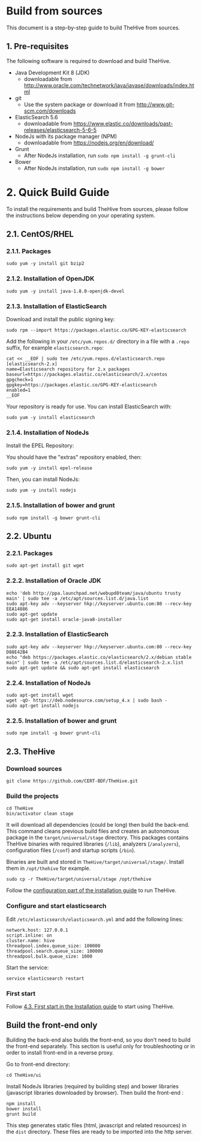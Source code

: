 # Build from sources

This document is a step-by-step guide to build TheHive from sources.

## 1. Pre-requisites

The following software is required to download and build TheHive.

* Java Development Kit 8 (JDK)
  * downloadable from http://www.oracle.com/technetwork/java/javase/downloads/index.html
* git
  * Use the system package or download it from http://www.git-scm.com/downloads
* ElasticSearch 5.6
  * downloadable from https://www.elastic.co/downloads/past-releases/elasticsearch-5-6-5
* NodeJs with its package manager (NPM)
  * downloadable from https://nodejs.org/en/download/
* Grunt
  * After NodeJs installation, run `sudo npm install -g grunt-cli`
* Bower
  * After NodeJs installation, run `sudo npm install -g bower`


# 2. Quick Build Guide

To install the requirements and build TheHive from sources, please follow the instructions below depending on your operating system.

## 2.1. CentOS/RHEL

### 2.1.1. Packages

```
sudo yum -y install git bzip2
```

### 2.1.2. Installation of OpenJDK

```
sudo yum -y install java-1.8.0-openjdk-devel
```

### 2.1.3. Installation of ElasticSearch

Download and install the public signing key:

```
sudo rpm --import https://packages.elastic.co/GPG-KEY-elasticsearch
```

Add the following in your `/etc/yum.repos.d/` directory in a file with a `.repo` suffix, for example `elasticsearch.repo`:

```
cat << __EOF | sudo tee /etc/yum.repos.d/elasticsearch.repo
[elasticsearch-2.x]
name=Elasticsearch repository for 2.x packages
baseurl=https://packages.elastic.co/elasticsearch/2.x/centos
gpgcheck=1
gpgkey=https://packages.elastic.co/GPG-KEY-elasticsearch
enabled=1
__EOF
```

Your repository is ready for use. You can install ElasticSearch with:
```
sudo yum -y install elasticsearch
```

### 2.1.4. Installation of NodeJs

Install the EPEL Repository:

You should have the "extras" repository enabled, then:  
```
sudo yum -y install epel-release
```

Then, you can install NodeJs:

```
sudo yum -y install nodejs
```

### 2.1.5. Installation of bower and grunt

```
sudo npm install -g bower grunt-cli
```

## 2.2. Ubuntu

### 2.2.1. Packages

```
sudo apt-get install git wget
```

### 2.2.2. Installation of Oracle JDK

```
echo 'deb http://ppa.launchpad.net/webupd8team/java/ubuntu trusty main' | sudo tee -a /etc/apt/sources.list.d/java.list
sudo apt-key adv --keyserver hkp://keyserver.ubuntu.com:80 --recv-key EEA14886
sudo apt-get update
sudo apt-get install oracle-java8-installer
```

### 2.2.3. Installation of ElasticSearch

```
sudo apt-key adv --keyserver hkp://keyserver.ubuntu.com:80 --recv-key D88E42B4
echo "deb https://packages.elastic.co/elasticsearch/2.x/debian stable main" | sudo tee -a /etc/apt/sources.list.d/elasticsearch-2.x.list
sudo apt-get update && sudo apt-get install elasticsearch
```

### 2.2.4. Installation of NodeJs

```
sudo apt-get install wget
wget -qO- https://deb.nodesource.com/setup_4.x | sudo bash -
sudo apt-get install nodejs
```

### 2.2.5. Installation of bower and grunt

```
sudo npm install -g bower grunt-cli
```

## 2.3. TheHive

### Download sources

```
git clone https://github.com/CERT-BDF/TheHive.git
```

### Build the projects

```
cd TheHive
bin/activator clean stage
```

It will download all dependencies (could be long) then build the back-end.
This command cleans previous build files and creates an autonomous package in the `target/universal/stage` directory. This packages contains TheHive binaries with required libraries (`/lib`), analyzers (`/analyzers`), configuration files (`/conf`) and startup scripts (`/bin`).

Binaries are built and stored in `TheHive/target/universal/stage/`. Install them in `/opt/thehive` for example.

```
sudo cp -r TheHive/target/universal/stage /opt/thehive
```

Follow the [configuration part of the installation guide](../admin/configuration.md) to run TheHive.


### Configure and start elasticsearch

Edit `/etc/elasticsearch/elasticsearch.yml` and add the following lines:

```
network.host: 127.0.0.1
script.inline: on
cluster.name: hive
threadpool.index.queue_size: 100000
threadpool.search.queue_size: 100000
threadpool.bulk.queue_size: 1000
```

Start the service:

```
service elasticsearch restart
```


### First start

Follow [4.3. First start in the Installation guide](binary-guide.md#43-first-start) to start using TheHive.


## Build the front-end only
Building the back-end also builds the front-end, so you don't need to build the front-end separately. This section is useful only for troubleshooting or in order to install front-end in a reverse proxy.

Go to front-end directory:
```
cd TheHive/ui
```

Install NodeJs libraries (required by building step) and bower libraries (javascript libraries downloaded by browser). Then build the front-end :
```
npm install
bower install
grunt build
```

This step generates static files (html, javascript and related resources) in the `dist` directory. These files are ready to be imported into the http server.

